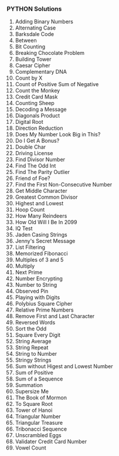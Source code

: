 ### PYTHON Solutions

1. Adding Binary Numbers
2. Alternating Case
3. Barksdale Code
4. Between
5. Bit Counting
6. Breaking Chocolate Problem
7. Building Tower
8. Caesar Cipher
9. Complementary DNA
10. Count by X
11. Count of Positive Sum of Negative
12. Count the Monkey
13. Credit Card Mask
14. Counting Sheep
15. Decoding a Message
16. Diagonals Product
17. Digital Root
18. Direction Reduction
19. Does My Number Look Big in This?
20. Do I Get A Bonus?
21. Double Char
22. Driving License
23. Find Divisor Number
24. Find The Odd Int
25. Find The Parity Outlier
26. Friend of Foe?
27. Find the First Non-Consecutive Number
28. Get Middle Character
29. Greatest Common Divisor
30. Highest and Lowest	
31. Hoop Count
32. How Many Reindeers
33. How Old Will I Be In 2099
34. IQ Test
35. Jaden Casing Strings
36. Jenny's Secret Message
37. List Filtering
38. Memorized Fibonacci
39. Multiples of 3 and 5
40. Multiply
41. Next Prime
42. Number Encrypting
43. Number to String
44. Observed Pin
45. Playing with Digits
46. Polybius Square Cipher
47. Relative Prime Numbers
48. Remove First and Last Character
49. Reversed Words
50. Sort the Odd
51. Square Every Digit
52. String Average
53. String Repeat
54. String to Number
55. Stringy Strings
56. Sum without Higest and Lowest Number
57. Sum of Positive
58. Sum of a Sequence
59. Summation
60. Supersize Me
61. The Book of Mormon
62. To Square Root
63. Tower of Hanoi
64. Triangular Number
65. Triangular Treasure
66. Tribonacci Sequence
67. Unscrambled Eggs
68. Validater Credit Card Number
69. Vowel Count
